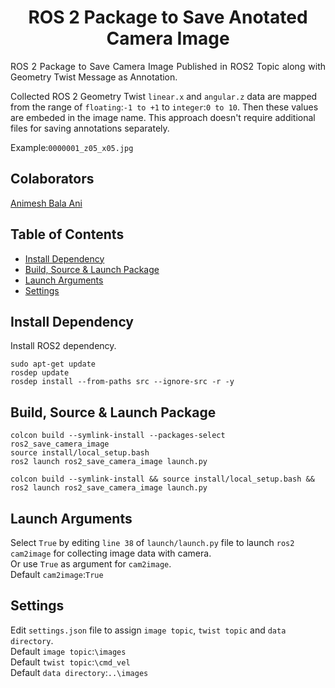 <p align="center">
  <h1 align="center">ROS 2 Package to Save Anotated Camera Image</h1>
</p>

<p align="justify">
ROS 2 Package to Save Camera Image Published in ROS2 Topic along with Geometry Twist Message as Annotation.<br/>

Collected ROS 2 Geometry Twist `linear.x` and `angular.z` data are mapped from the range of `floating`:`-1 to +1` to `integer`:`0 to 10`. Then these values are embeded in the image name. This approach doesn't require additional files for saving annotations separately.<br/>

Example:`0000001_z05_x05.jpg`<br/>
</p>

## Colaborators
[Animesh Bala Ani](https://www.linkedin.com/in/ani717/)

## Table of Contents
* [Install Dependency](#install) <br/>
* [Build, Source & Launch Package](#launch) <br/>
* [Launch Arguments](#arg) <br/>
* [Settings](#set) <br/>

## Install Dependency <a name="install"></a>
Install ROS2 dependency.<br/>
```
sudo apt-get update
rosdep update
rosdep install --from-paths src --ignore-src -r -y
```

## Build, Source & Launch Package <a name="launch"></a>
```
colcon build --symlink-install --packages-select ros2_save_camera_image
source install/local_setup.bash
ros2 launch ros2_save_camera_image launch.py
```
```
colcon build --symlink-install && source install/local_setup.bash && ros2 launch ros2_save_camera_image launch.py
```

## Launch Arguments <a name="arg"></a>
Select `True` by editing `line 38` of `launch/launch.py` file to launch `ros2 cam2image` for collecting image data with camera.<br/>
Or use `True` as argument for `cam2image`.<br/>
Default `cam2image`:`True`<br/> 

## Settings <a name="set"></a>
Edit `settings.json` file to assign `image topic`, `twist topic` and `data directory`.<br/>
Default `image topic`:`\images`<br/>
Default `twist topic`:`\cmd_vel`<br/> 
Default `data directory`:`..\images`<br/>
